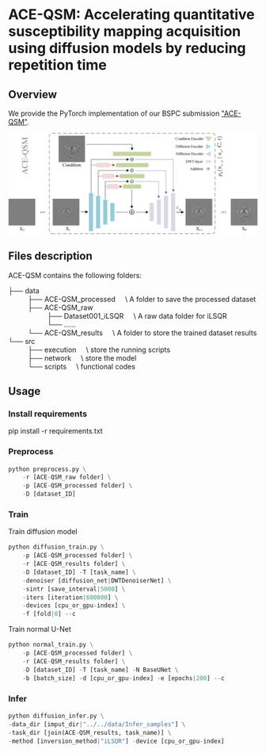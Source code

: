 # ACE-QSM: Accelerating quantitative susceptibility mapping acquisition using diffusion models by reducing repetition time

## Overview
We provide the PyTorch implementation of our BSPC submission ["ACE-QSM"](https://doi.org/10.1016/j.bspc.2025.108217).

<img src="assets/network.jpg" alt="SoR architecture">


## Files description
ACE-QSM contains the following folders:


├── data  &nbsp;&nbsp;&nbsp;&nbsp;  
&nbsp;&nbsp;&nbsp;&nbsp;&nbsp;&nbsp;&nbsp;&nbsp;&nbsp;&nbsp;├── ACE-QSM_processed &nbsp;&nbsp;&nbsp;&nbsp;\\ A folder to save the processed dataset  
&nbsp;&nbsp;&nbsp;&nbsp;&nbsp;&nbsp;&nbsp;&nbsp;&nbsp;&nbsp;├── ACE-QSM_raw\
&nbsp;&nbsp;&nbsp;&nbsp;&nbsp;&nbsp;&nbsp;&nbsp;&nbsp;&nbsp;&nbsp;&nbsp;&nbsp;&nbsp;&nbsp;&nbsp;&nbsp;&nbsp;&nbsp;&nbsp;├── Dataset001_iLSQR  &nbsp;&nbsp;&nbsp;&nbsp;\\ A raw data folder for iLSQR  
&nbsp;&nbsp;&nbsp;&nbsp;&nbsp;&nbsp;&nbsp;&nbsp;&nbsp;&nbsp;&nbsp;&nbsp;&nbsp;&nbsp;&nbsp;&nbsp;&nbsp;&nbsp;&nbsp;&nbsp;└── ......  
&nbsp;&nbsp;&nbsp;&nbsp;&nbsp;&nbsp;&nbsp;&nbsp;&nbsp;&nbsp;└── ACE-QSM_results &nbsp;&nbsp;&nbsp;&nbsp;\\ A folder to store the trained dataset results  
└── src  
&nbsp;&nbsp;&nbsp;&nbsp;&nbsp;&nbsp;&nbsp;&nbsp;&nbsp;&nbsp;├── execution &nbsp;&nbsp;&nbsp;&nbsp;\\ store the running scripts  
&nbsp;&nbsp;&nbsp;&nbsp;&nbsp;&nbsp;&nbsp;&nbsp;&nbsp;&nbsp;├── network &nbsp;&nbsp;&nbsp;&nbsp;\\ store the model  
&nbsp;&nbsp;&nbsp;&nbsp;&nbsp;&nbsp;&nbsp;&nbsp;&nbsp;&nbsp;└── scripts  &nbsp;&nbsp;&nbsp;&nbsp;\\ functional codes  


## Usage

### Install requirements

pip install -r requirements.txt

### Preprocess
```python
python preprocess.py \
    -r [ACE-QSM_raw folder] \
    -p [ACE-QSM_processed folder] \
    -D [dataset_ID]
```

### Train

Train diffusion model
```python
python diffusion_train.py \
    -p [ACE-QSM_processed folder] \
    -r [ACE-QSM_results folder] \
    -D [dataset_ID] -T [task_name] \
    -denoiser [diffusion_net|DWTDenoiserNet] \
    -sintr [save_interval|5000] \
    -iters [iteration|600000] \
    -devices [cpu_or_gpu-index] \
    -f [fold|0] --c
```

Train normal U-Net
```python
python normal_train.py \
    -p [ACE-QSM_processed folder] \
    -r [ACE-QSM_results folder] \
    -D [dataset_ID] -T [task_name] -N BaseUNet \
    -b [batch_size] -d [cpu_or_gpu-index] -e [epochs|200] --c
```

### Infer
```python
python diffusion_infer.py \
-data_dir [imput_dir|"../../data/Infer_samples"] \
-task_dir [join(ACE-QSM_results, task_name)] \
-method [inversion_method|"iLSQR"] -device [cpu_or_gpu-index]
```
